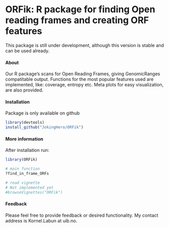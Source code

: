 ORFik: R package for finding Open reading frames and creating ORF features
==============================================================================

This package is still under development, although this version is stable and can be used already.

#### About
Our R package’s scans for Open Reading Frames, giving GenomicRanges compatitable output.
Functions for the most popular features used are implemented, like: coverage, entropy etc.
Meta plots for easy visualization, are also provided.

#### Installation
Package is only available on github
```r
library(devtools)
install_github("JokingHero/ORFik")
```  

#### More information

After installation run:
```r
library(ORFik)

# main function
?find_in_frame_ORFs

# read vignette
# Not implemented yet
#browseVignettes("ORFik")
```  

#### Feedback

Please feel free to provide feedback or desired functionality. My contact address is Kornel.Labun at uib.no.

